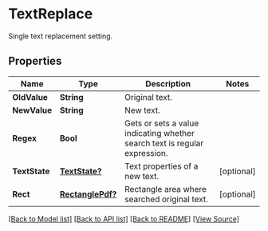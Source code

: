# TextReplace
Single text replacement setting.

## Properties
Name | Type | Description | Notes
------------ | ------------- | ------------- | -------------
**OldValue** | **String** | Original text. | 
**NewValue** | **String** | New text. | 
**Regex** | **Bool** | Gets or sets a value indicating whether search text is regular expression. | 
**TextState** | [**TextState?**](TextState.md) | Text properties of a new text. | [optional]
**Rect** | [**RectanglePdf?**](RectanglePdf.md) | Rectangle area where searched original text. | [optional]

[[Back to Model list]](../README.md#documentation-for-models) [[Back to API list]](../README.md#documentation-for-api-endpoints) [[Back to README]](../README.md) [[View Source]](../AsposePdfCloud/Models/TextReplace.swift)

